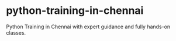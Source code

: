 # python-training-in-chennai
Python Training in Chennai with expert guidance and fully hands-on classes. 
